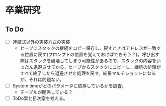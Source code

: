 # 卒業研究
## To Do
- [ ] 連結式以外の実装方式の実装
  - ヒープにスタックの継続をコピー保存し、戻すときはアドレスが一致する位置に戻す(プロンプトの位置を覚えておけばできそう？)。呼び出す際はスタックを破壊してしまう可能性があるので、スタックの内容をいったん退避させてから、ヒープからスタックにコピーし、継続の処理がすべて終了したら退避させた処理を戻す。結果マルチショットになるが、それは問題ない。
- [ ] System timeがどのパラメータに依存しているかを調査。
  - テーブルが関係している？
- [ ] ToDo案と目次案を考える。
